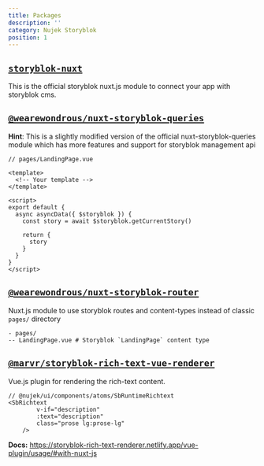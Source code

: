 ```yaml
---
title: Packages
description: ''
category: Nujek Storyblok
position: 1
---
```



## [`storyblok-nuxt`](https://github.com/storyblok/storyblok-nuxt)

This is the official storyblok nuxt.js module to connect your app with storyblok cms.

## [`@wearewondrous/nuxt-storyblok-queries`](https://github.com/regenrek/nuxt-storyblok-queries)

**Hint**: This is a slightly modified version of the official nuxt-storyblok-queries module which has more features and support for storyblok management api

```vue
// pages/LandingPage.vue

<template>
  <!-- Your template -->
</template>

<script>
export default {
  async asyncData({ $storyblok }) {
    const story = await $storyblok.getCurrentStory()

    return {
      story
    }
  }
}
</script>
```

## [`@wearewondrous/nuxt-storyblok-router`](https://github.com/wearewondrous/nuxt-storyblok-router)

Nuxt.js module to use storyblok routes and content-types instead of classic `pages/` directory

```
- pages/
-- LandingPage.vue # Storyblok `LandingPage` content type

```

## [`@marvr/storyblok-rich-text-vue-renderer`](https://github.com/MarvinRudolph/storyblok-rich-text-renderer/tree/master/packages/storyblok-rich-text-vue-renderer)

Vue.js plugin for rendering the rich-text content.

```
// @nujek/ui/components/atoms/SbRuntimeRichtext
<SbRichtext
        v-if="description"
        :text="description"
        class="prose lg:prose-lg"
    />
```

**Docs:** https://storyblok-rich-text-renderer.netlify.app/vue-plugin/usage/#with-nuxt-js